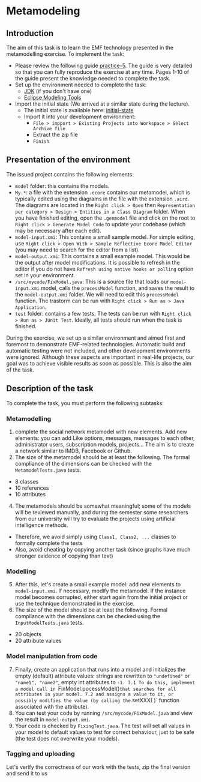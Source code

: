 # Metamodeling

## Introduction
The aim of this task is to learn the EMF technology presented in the metamodelling exercise. To implement the task:
- Please review the following guide [practice-5](./practice-5/practice-5.pdf). The guide is very detailed so that you can fully reproduce the exercise at any time. Pages 1-10 of the guide present the knowledge needed to complete the task.
- Set up the environment needed to complete the task:
  - [JDK](https://adoptium.net/) (if you don't have one)
  - [Eclipse Modeling Tools](https://www.eclipse.org/downloads/packages/release/2025-03/r/eclipse-modeling-tools)
- Import the initial state (We arrived at a similar state during the lecture).
  - The initial state is available here: [initial-state](./initial-state/)
  - Import it into your development environment:
    - `File > impport > Existing Projects into Workspace > Select Archive file`
    - Extract the zip file
    - `Finish`

## Presentation of the environment
The issued project contains the following elements:
- `model` folder: this contains the models.
 - `My.*`: a file with the extension `.ecore` contains our metamodel, which is typically edited using the diagrams in the file with the extension `.aird`. The diagrams are located in the `Right click > Open` then `Representation per category > Design > Entities in a Class Diagram` folder. When you have finished editing, open the `.genmodel` file and click on the root to `Right click > Generate Model Code` to update your codebase (which may be necessary after each edit).
 - `model-input.xmi`: This contains a small sample model. For simple editing, use `Right click > Open With > Sample Reflective Ecore Model Editor` (you may need to search for the editor from a list).
 - `model-output.xmi`: This contains a small example model. This would be the output after model modifications. It is possible to refresh in the editor if you do not have `Refresh using native hooks or polling` option set in your environment.
- `/src/mycode/FixModel.java`: This is a source file that loads our `model-input.xmi` model, calls the `processModel` function, and saves the result to the `model-output.xmi` folder. We will need to edit this `processModel` function. The trastorm can be run with `Right click > Run as > Java Application`.
- `test` folder: contains a few tests. The tests can be run with `Right click > Run as > JUnit Test`. Ideally, all tests should run when the task is finished.

During the exercise, we set up a similar environment and aimed first and foremost to demonstrate EMF-related technologies. Automatic build and automatic testing were not included, and other development environments were ignored. Although these aspects are important in real-life projects, our goal was to achieve visible results as soon as possible. This is also the aim of the task.

## Description of the task

To complete the task, you must perform the following subtasks:

### Metamodelling
1. complete the social network metamodel with new elements. Add new elements: you can add Like options, messages, messages to each other, administrator users, subscription models, projects... The aim is to create a network similar to IMDB, Facebook or Github.
2. The size of the metamodel should be at least the following. The formal compliance of the dimensions can be checked with the `MetamodelTests.java` tests.
  * 8 classes
  * 10 references
  * 10 attributes
4. The metamodels should be somewhat meaningful; some of the models will be reviewed manually, and during the semester some researchers from our university will try to evaluate the projects using artificial intelligence methods.
  * Therefore, we avoid simply using `Class1, Class2, ...` classes to formally complete the tests
  * Also, avoid cheating by copying another task (since graphs have much stronger evidence of copying than text)

### Modelling
5. After this, let's create a small example model: add new elements to `model-input.xmi`. If necessary, modify the metamodel. If the instance model becomes corrupted, either start again from the initial project or use the technique demonstrated in the exercise.
6. The size of the model should be at least the following. Formal compliance with the dimensions can be checked using the `InputModelTests.java` tests.
  * 20 objects
  * 20 attribute values

### Model manipulation from code
7. Finally, create an application that runs into a model and initializes the empty (default) attribute values: strings are rewritten to `"undefined"` or `"name1", "name2"`, empty int attributes to `-1.
  7.1 To do this, implement a model call in `FixModel.pocessModel()` that searches for all attributes in your model.
  7.2 and assigns a value to it, or possibly modifies the value (by calling the `.setXXX( )` function associated with the attribute).
8. You can test your code by running `/src/mycode/FixModel.java` and view the result in `model-output.xmi`.
9. Your code is checked by `FixingTest.java`. The test will set all values in your model to default values to test for correct behaviour, just to be safe (the test does not overwrite your models).

### Tagging and uploading
Let's verify the correctness of our work with the tests, zip the final version and send it to us
